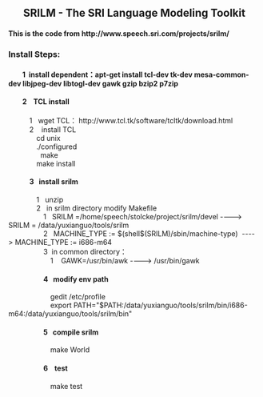 <h2 align='center'>  SRILM - The SRI Language Modeling Toolkit </h2>
<h4> This is the code from http://www.speech.sri.com/projects/srilm/ </h4>

<h3> Install Steps: </h3>
<h4> &emsp;&emsp;1  install dependent：apt-get install tcl-dev tk-dev mesa-common-dev libjpeg-dev libtogl-dev gawk gzip bzip2 p7zip  </h4> 
<h4> &emsp;&emsp;2    TCL install  </h4> 
&emsp;&emsp;&emsp;1   wget TCL： http://www.tcl.tk/software/tcltk/download.html </br>
&emsp;&emsp;&emsp;2    install TCL </br>
&emsp;&emsp;&emsp;&emsp;cd unix </br>
&emsp;&emsp;&emsp;&emsp;./configured </br>  
&emsp;&emsp;&emsp;&emsp;make </br>
&emsp;&emsp;&emsp;&emsp;make install </br>
<h4> &emsp;&emsp;&emsp;3   install srilm </h4>
&emsp;&emsp;&emsp;&emsp;1   unzip </br>
&emsp;&emsp;&emsp;&emsp;2   in srilm directory modify  Makefile </br>
&emsp;&emsp;&emsp;&emsp;&emsp;1   SRILM =/home/speech/stolcke/project/srilm/devel ---->   SRILM = /data/yuxianguo/tools/srilm<your srilm path>   </br>
&emsp;&emsp;&emsp;&emsp;&emsp;2   MACHINE_TYPE := $(shell$(SRILM)/sbin/machine-type)  ---->  MACHINE_TYPE := i686-m64    </br>
&emsp;&emsp;&emsp;&emsp;&emsp;3  in common directory：</br>
&emsp;&emsp;&emsp;&emsp;&emsp;&emsp;1    GAWK=/usr/bin/awk ----> /usr/bin/gawk </br>
<h4> &emsp;&emsp;&emsp;&emsp;&emsp;4   modify env path  </h4>
&emsp;&emsp;&emsp;&emsp;&emsp;&emsp;gedit /etc/profile </br>
&emsp;&emsp;&emsp;&emsp;&emsp;&emsp;export PATH="$PATH:/data/yuxianguo/tools/srilm/bin/i686-m64:/data/yuxianguo/tools/srilm/bin"   </br>
<h4> &emsp;&emsp;&emsp;&emsp;&emsp;5   compile srilm </h4>
&emsp;&emsp;&emsp;&emsp;&emsp;&emsp;make World   </br>
<h4> &emsp;&emsp;&emsp;&emsp;&emsp;6    test </h4>
&emsp;&emsp;&emsp;&emsp;&emsp;&emsp;make test  </br>



